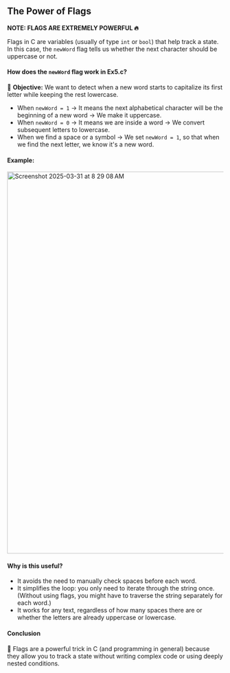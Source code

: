 ## The Power of Flags

**NOTE: FLAGS ARE EXTREMELY POWERFUL 🔥**

Flags in C are variables (usually of type `int` or `bool`) that help track a state. In this case, the `newWord` flag tells us whether the next character should be uppercase or not.

#### How does the `newWord` flag work in  Ex5.c?

📌 **Objective:** We want to detect when a new word starts to capitalize its first letter while keeping the rest lowercase.

- When `newWord = 1` → It means the next alphabetical character will be the beginning of a new word → We make it uppercase.
- When `newWord = 0` → It means we are inside a word → We convert subsequent letters to lowercase.
- When we find a space or a symbol → We set `newWord = 1`, so that when we find the next letter, we know it's a new word.

#### Example:
<img width="889" alt="Screenshot 2025-03-31 at 8 29 08 AM" src="https://github.com/user-attachments/assets/41119923-4407-4ecc-9d7c-c0bd5c439493" />

#### Why is this useful?

- It avoids the need to manually check spaces before each word.
- It simplifies the loop: you only need to iterate through the string once. (Without using flags, you might have to traverse the string separately for each word.)
- It works for any text, regardless of how many spaces there are or whether the letters are already uppercase or lowercase.

#### Conclusion

🚀 Flags are a powerful trick in C (and programming in general) because they allow you to track a state without writing complex code or using deeply nested conditions.


